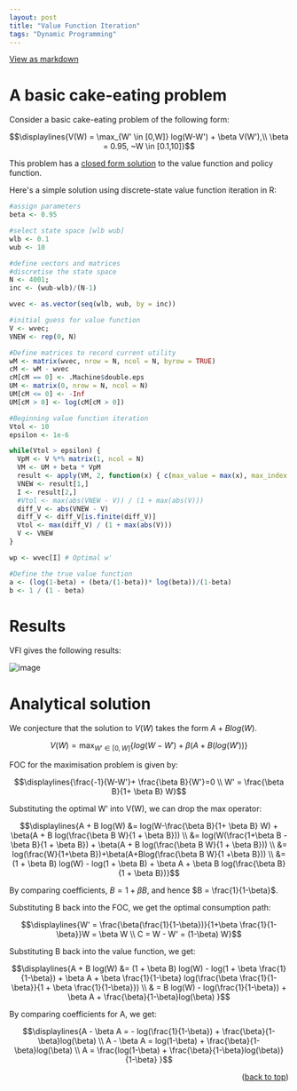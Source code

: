 ```yaml
---
layout: post
title: "Value Function Iteration"
tags: "Dynamic Programming"
---
```


<a href="https://github.com/chiangnicholas/chiangnicholas.github.io/blob/main/_posts/2024-11-17-Value-Function-Iteration.md">View as markdown</a>
<a id="post-top"></a>
# A basic cake-eating problem

Consider a basic cake-eating problem of the following form:
```math
\displaylines{V(W) = \max_{W' \in [0,W]} log(W-W') + \beta V(W'),\\
\beta = 0.95, ~W \in [0.1,10]}
```

This problem has a [closed form solution](#analytical-solution) to the value function and policy function. 

Here's a simple solution using discrete-state value function iteration in R:

```R
#assign parameters
beta <- 0.95

#select state space [wlb wub]
wlb <- 0.1
wub <- 10

#define vectors and matrices 
#discretise the state space 
N <- 4001;
inc <- (wub-wlb)/(N-1)

wvec <- as.vector(seq(wlb, wub, by = inc))

#initial guess for value function 
V <- wvec; 
VNEW <- rep(0, N)

#Define matrices to record current utility
wM <- matrix(wvec, nrow = N, ncol = N, byrow = TRUE)
cM <- wM - wvec
cM[cM == 0] <- .Machine$double.eps
UM <- matrix(0, nrow = N, ncol = N)
UM[cM <= 0] <- -Inf
UM[cM > 0] <- log(cM[cM > 0])

#Beginning value function iteration
Vtol <- 10
epsilon <- 1e-6

while(Vtol > epsilon) {
  VpM <- V %*% matrix(1, ncol = N)
  VM <- UM + beta * VpM
  result <- apply(VM, 2, function(x) { c(max_value = max(x), max_index = which.max(x)) })
  VNEW <- result[1,]
  I <- result[2,]
  #Vtol <- max(abs(VNEW - V)) / (1 + max(abs(V)))
  diff_V <- abs(VNEW - V)
  diff_V <- diff_V[is.finite(diff_V)]
  Vtol <- max(diff_V) / (1 + max(abs(V)))
  V <- VNEW
}

wp <- wvec[I] # Optimal w'

#Define the true value function
a <- (log(1-beta) + (beta/(1-beta))* log(beta))/(1-beta)
b <- 1 / (1 - beta)
```

# Results
VFI gives the following results:

![image](https://github.com/user-attachments/assets/276e27ce-0d7e-4646-8bac-cb6184f7c899)

# Analytical solution

We conjecture that the solution to $V(W)$ takes the form $A + B log(W)$.
```math
V(W) = \max_{W' \in [0,W]} \{ {log(W-W')+\beta (A + B(log (W'))} \}
```
FOC for the maximisation problem is given by:
```math
\displaylines{\frac{-1}{W-W'}+ \frac{\beta B}{W'}=0 \\
W' = \frac{\beta B}{1+ \beta B} W}
```
Substituting the optimal W' into V(W), we can drop the max operator:
```math
\displaylines{A + B log(W) &= log(W-\frac{\beta B}{1+ \beta B} W) + \beta(A + B log(\frac{\beta B W}{1 + \beta B})) \\
        &= log(W(\frac{1+\beta B - \beta B}{1 + \beta B}) + \beta(A + B log(\frac{\beta B W}{1 + \beta B})) \\
        &= log(\frac{W}{1+\beta B})+\beta(A+Blog(\frac{\beta B W}{1 +\beta B})) \\
        &= (1 + \beta B) log(W) - log(1 + \beta B) + \beta A + \beta B log(\frac{\beta B}{1 + \beta B})}
```
By comparing coefficients, $B = 1 + \beta B$, and hence $B = \frac{1}{1-\beta}$. 

Substituting B back into the FOC, we get the optimal consumption path:
```math
\displaylines{W' = \frac{\beta(\frac{1}{1-\beta})}{1+\beta \frac{1}{1-\beta}}W = \beta W \\
        C = W - W' = (1-\beta) W}
```
    
Substituting B back into the value function, we get:
```math
\displaylines{A + B log(W) &= (1 + \beta B) log(W) - log(1 + \beta \frac{1}{1-\beta}) + \beta A + \beta \frac{1}{1-\beta} log(\frac{\beta \frac{1}{1-\beta}}{1 + \beta \frac{1}{1-\beta}}) \\
        & = B log(W) - log(\frac{1}{1-\beta}) + \beta A + \frac{\beta}{1-\beta}log(\beta)   }
```
    
By comparing coefficients for A, we get:
```math
\displaylines{A - \beta A = - log(\frac{1}{1-\beta}) + \frac{\beta}{1-\beta}log(\beta) \\
        A - \beta A = log(1-\beta) + \frac{\beta}{1-\beta}log(\beta) \\
        A = \frac{log(1-\beta) + \frac{\beta}{1-\beta}log(\beta)}{1-\beta} }
```

<p align="right">(<a href="#post-top">back to top</a>)</p>
